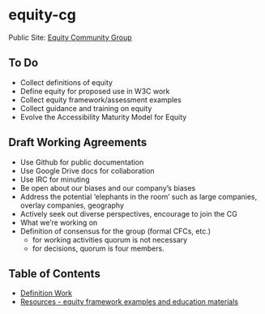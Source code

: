 # equity-cg

Public Site: [Equity Community Group](https://www.w3.org/community/equity/)

## To Do

- Collect definitions of equity
- Define equity for proposed use in W3C work
- Collect equity framework/assessment examples
- Collect guidance and training on equity
- Evolve the Accessibility Maturity Model for Equity

## Draft Working Agreements

- Use Github for public documentation
- Use Google Drive docs for collaboration
- Use IRC for minuting
- Be open about our biases and our company’s biases
- Address the potential ‘elephants in the room’ such as large companies, overlay companies, geography
- Actively seek out diverse perspectives, encourage to join the CG
- What we’re working on
- Definition of consensus for the group (formal CFCs, etc.)
  - for working activities quorum is not necessary
  - for decisions, quorum is four members.

## Table of Contents
- [Definition Work](https://github.com/w3c/equity-cg/tree/main/definition-work)
- [Resources - equity framework examples and education materials](https://github.com/w3c/equity-cg/tree/main/resources)
